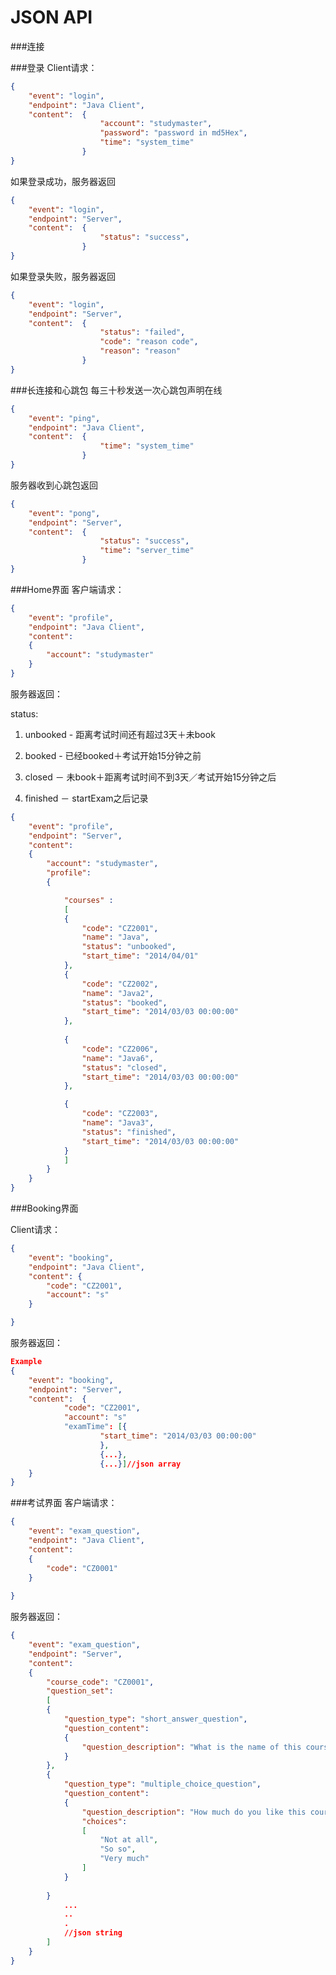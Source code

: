 JSON API
===


###连接

###登录
Client请求：
```JSON
{
	"event": "login",
	"endpoint": "Java Client",
	"content": 	{
					"account": "studymaster",
					"password": "password in md5Hex",
					"time": "system_time"
				}
}
```
如果登录成功，服务器返回
```JSON
{
	"event": "login",
	"endpoint": "Server",
	"content": 	{
					"status": "success",
				}
}
```
如果登录失败，服务器返回
```JSON
{
	"event": "login",
	"endpoint": "Server",
	"content": 	{
					"status": "failed",
					"code": "reason code",
					"reason": "reason"
				}
}
```

###长连接和心跳包
每三十秒发送一次心跳包声明在线
```JSON
{
	"event": "ping",
	"endpoint": "Java Client",
	"content": 	{
					"time": "system_time"
				}
}
```

服务器收到心跳包返回
```JSON
{
	"event": "pong",
	"endpoint": "Server",
	"content": 	{
					"status": "success",
					"time": "server_time"
				}
}
```

###Home界面
客户端请求：
```JSON
{
	"event": "profile",
	"endpoint": "Java Client",
	"content": 
	{
		"account": "studymaster"
	}
}
```

服务器返回：

status:

1. unbooked - 距离考试时间还有超过3天＋未book

2. booked - 已经booked＋考试开始15分钟之前

3. closed － 未book＋距离考试时间不到3天／考试开始15分钟之后

4. finished － startExam之后记录

```JSON
{
	"event": "profile",
	"endpoint": "Server",
	"content": 
	{
		"account": "studymaster",
		"profile": 	
		{

			"courses" : 
			[
			{
				"code": "CZ2001",
				"name": "Java",
				"status": "unbooked",
				"start_time": "2014/04/01"
			},
			{
				"code": "CZ2002",
				"name": "Java2",
				"status": "booked",
				"start_time": "2014/03/03 00:00:00"
			},
		
			{
				"code": "CZ2006",
				"name": "Java6",
				"status": "closed",
				"start_time": "2014/03/03 00:00:00"
			},

			{
				"code": "CZ2003",
				"name": "Java3",
				"status": "finished",
				"start_time": "2014/03/03 00:00:00"
			}
			]
		}
	}
}
```


###Booking界面

Client请求：

```JSON
{
	"event": "booking",
	"endpoint": "Java Client",
	"content": {
		"code": "CZ2001",
		"account": "s"
	}

}
```

服务器返回：

```JSON
Example
{
	"event": "booking",
	"endpoint": "Server",
	"content":  {
			"code": "CZ2001",
			"account": "s"
			"examTime": [{
					"start_time": "2014/03/03 00:00:00"
					}, 
					{...}, 
					{...}]//json array
	}
}
```

###考试界面
客户端请求：
```JSON
{
	"event": "exam_question",
	"endpoint": "Java Client",
	"content":
	{
		"code": "CZ0001"
	}
	
}
```

服务器返回：
```JSON
{
	"event": "exam_question",
	"endpoint": "Server",
	"content":
	{
		"course_code": "CZ0001",
		"question_set": 
		[
		{
			"question_type": "short_answer_question",
			"question_content": 
			{
				"question_description": "What is the name of this course?"
			}
		},
		{
			"question_type": "multiple_choice_question",
			"question_content": 
			{
				"question_description": "How much do you like this course?",
				"choices":
				[
					"Not at all",
					"So so",
					"Very much"
				]
			}
			
		}
			...
			..
			.
			//json string
		]
	}
}
```
